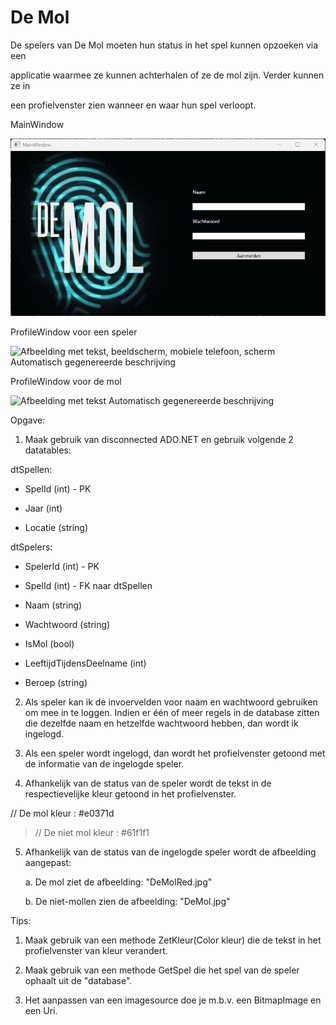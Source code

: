 # De Mol

De spelers van De Mol moeten hun status in het spel kunnen opzoeken via
een

applicatie waarmee ze kunnen achterhalen of ze de mol zijn. Verder
kunnen ze in

een profielvenster zien wanneer en waar hun spel verloopt.

MainWindow

![](./media/image1.png)

ProfileWindow voor een speler

![Afbeelding met tekst, beeldscherm, mobiele telefoon, scherm
Automatisch gegenereerde beschrijving](./media/image2.png)

ProfileWindow voor de mol

![Afbeelding met tekst Automatisch gegenereerde
beschrijving](./media/image3.png)

Opgave:

1.  Maak gebruik van disconnected ADO.NET en gebruik volgende 2
    datatables:

dtSpellen:

-   SpelId (int) - PK

-   Jaar (int)

-   Locatie (string)

dtSpelers:

-   SpelerId (int) - PK

-   SpelId (int) - FK naar dtSpellen

-   Naam (string)

-   Wachtwoord (string)

-   IsMol (bool)

-   LeeftijdTijdensDeelname (int)

-   Beroep (string)

2.  Als speler kan ik de invoervelden voor naam en wachtwoord gebruiken
    om mee in te loggen. Indien er één of meer regels in de database
    zitten die dezelfde naam en hetzelfde wachtwoord hebben, dan wordt
    ik ingelogd.

3.  Als een speler wordt ingelogd, dan wordt het profielvenster getoond
    met de informatie van de ingelogde speler.

4.  Afhankelijk van de status van de speler wordt de tekst in de
    respectievelijke kleur getoond in het profielvenster.

// De mol kleur : #e0371d

> // De niet mol kleur : #61f1f1

5.  Afhankelijk van de status van de ingelogde speler wordt de
    afbeelding aangepast:

    a.  De mol ziet de afbeelding: "DeMolRed.jpg"

    b.  De niet-mollen zien de afbeelding: "DeMol.jpg"

Tips:

1.  Maak gebruik van een methode ZetKleur(Color kleur) die de tekst in
    het profielvenster van kleur verandert.

2.  Maak gebruik van een methode GetSpel die het spel van de speler
    ophaalt uit de "database".

3.  Het aanpassen van een imagesource doe je m.b.v. een BitmapImage en
    een Uri.

